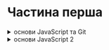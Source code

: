 # Частина перша

<details><summary>основи JavaScript та Git</summary>

## День 1:

- [JavaScript Variables](https://uk.javascript.info/variables)
- [JavaScript Types](https://uk.javascript.info/types)

## День 2:

Прочитайте теорію та виконайте завдання у кінці статей:

- [Type Conversions](https://uk.javascript.info/type-conversions)
- [Operators](https://uk.javascript.info/operators)

Напишіть кілька інструкцій із різних типів, наприклад, рядки, рядок з числом, число з булевим значенням і так далі.

<details><summary>Інструкції</summary>

Саме час перейти до чогось, що більше одного рядка і познайомитися з інструкціями в коді, розібратися зі структурою, виконати перший код.

Інструкції - це команди в коді, які виконують зумовлені дії і в цьому сенсі мова програмування не сильно відрізняється від людської мови - містить правила та структуру.

Інструкція `console.log('привіт!')` виводить повідомлення з текстом "привіт!".

Тут `console.log()` - це вбудована (заздалегідь визначена) функція.
А 'привіт!' - аргумент цієї функції.

Про функції ми поговоримо через тиждень, а поки що можна сприймати будь-які окремі шматки коду саме як інструкції для машини - команди, зрозумілі і програмісту та комп'ютеру
(ми спеціально спрощуємо ці поняття у перший тиждень)

</details>

## День 3:

### Основи Git - День 1

[Посилання на матеріали](https://oil-slug-2e1.notion.site/9aa41a3ea22e4f7889446edf7e218ba3)

## День 4:

### Основи Git - День 2

[Посилання на матеріали](https://oil-slug-2e1.notion.site/2e00ce915a864059b947ac81186274c3)

## День 5:

- [JavaScript Comparison](https://uk.javascript.info/comparison)

## День 6:

- [JavaScript If/Else](https://uk.javascript.info/ifelse)
- [JavaScript Logical Operators](https://uk.javascript.info/logical-operators)

## День 7:

- [JavaScript Function Basics](https://uk.javascript.info/function-basics)

## День 8:

- [JavaScript While/For Loops](https://uk.javascript.info/while-for)

## День 9:

- [JavaScript Object Basics](https://uk.javascript.info/object)

## День 10:

- [JavaScript Object Copy](https://uk.javascript.info/object-copy)

## День 11:

Практика ToDo (Телеграм прикріплені)

</details>

<details><summary>основи JavaScript 2</summary>

## День 12:

- [arrow-functions-basics](https://uk.javascript.info/arrow-functions-basics)
- [object-methods this](https://uk.javascript.info/object-methods)

Ваше завдання:
перепишіть хоча б 3 функції у минулих програмах на стрілочні
Проаналізувати плюси та мінуси такого підходу

## День 13 Числа:
Перший день:
- [number](https://uk.javascript.info/number)
Другий день
- [bigint](https://learn.javascript.ru/bigint)

## День 14 Рядки:
Перший день:
- [string](https://learn.javascript.ru/string)
Другий день:
- [bigint](https://learn.javascript.ru/bigint)

**задача:**

- Напишіть функцію, яка перетворює отриманий рядок на "вертикальний вигляд" і виводить її в консоль. Щоб вийшло ось так:

```jsx
showVerticalMessage("strada");
// S
// t
// r
// a
// d
// a
```

- Якщо рядок починається з літери `s` - потрібно вивести цей рядок з першою великою літерою
- Якщо рядок більше 7 символів – вивести лише перші 7 символів

## День 15 Масиви:

- [стаття](https://oil-slug-2e1.notion.site/0fbeaa655f1940bab3ca582774f11bf1)

## День 16 Методы масивов:

- [стаття](https://oil-slug-2e1.notion.site/d19851a283d2495897db5bee5044de6b?pvs=4)

## День 17 TODO на массивах:

- [TODO на массивахя](https://oil-slug-2e1.notion.site/TODO-2f179591a47f4ee6ba34073ab431fd63?pvs=4)

## День 18 звіт:

Відкрийте нотатки та запишіть максимально докладно все, що думаєте через пройдений час:

- Встигаєте за основним темпом?
- самі все вирішуєте чи вам підказують?
- наскільки все, що відбувається тут, збігається з вашими очікуваннями?
- готові ось так само ще пів року?
- все ще хочете стати програмістом?)

А ще, запишіть, чому ви навчилися (стосується тих, хто прийшов без досвіду)
Просто подивіться скільки всього помістилося за чей час. Попереду ще 5 таких відрізків.

Якщо Роадмап здається вам надто складним, надто швидким або просто надто – напишіть про це в чат.

</details>
